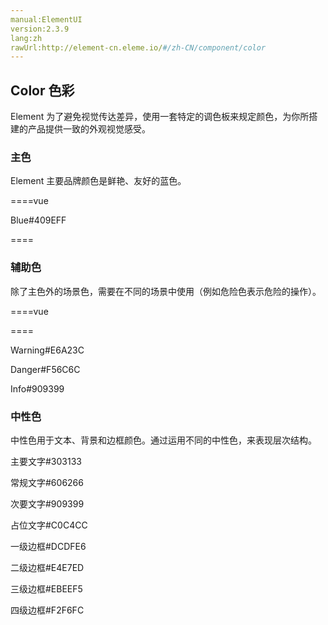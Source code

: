 ```yaml
---
manual:ElementUI
version:2.3.9
lang:zh
rawUrl:http://element-cn.eleme.io/#/zh-CN/component/color
---
```



##  Color 色彩<a name="color-se-cai"></a>


Element 为了避免视觉传达差异，使用一套特定的调色板来规定颜色，为你所搭建的产品提供一致的外观视觉感受。


###  主色<a name="zhu-se"></a>


Element 主要品牌颜色是鲜艳、友好的蓝色。

====vue

<template><div class='block'>
<span>Blue</span>
<span>#409EFF</span>
</div></template>
Blue#409EFF

<style>
.block {
 background:#409EFF;
color:white;
width:12rem;
height:5rem;
padding:0 1rem;
line-height:5rem;
font-size:14px;
}

</style>
====



###  辅助色<a name="fu-zhu-se"></a>


除了主色外的场景色，需要在不同的场景中使用（例如危险色表示危险的操作）。

====vue

<template><div>
<div v-for='item in list' class='block'>
{{item.label}} {{item.color}}

<div>
</div></template>

<script>

module.exports = {
data(){
return {
list:[{label:"Success", color:"#67C23A}, {label:"Warning", color:"#E6A23C"}]
}
}
}
</script>
<style>
.block {
 background:#67C23A;
color:white;
width:12rem;
height:5rem;
padding:0 1rem;
line-height:5rem;
font-size:14px;
}

</style>
====




Warning#E6A23C


Danger#F56C6C


Info#909399




###  中性色<a name="zhong-xing-se"></a>


中性色用于文本、背景和边框颜色。通过运用不同的中性色，来表现层次结构。

主要文字#303133

常规文字#606266

次要文字#909399

占位文字#C0C4CC



一级边框#DCDFE6

二级边框#E4E7ED

三级边框#EBEEF5

四级边框#F2F6FC




